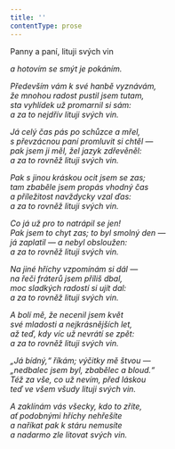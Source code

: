 ```yaml
---
title: ''
contentType: prose
---
```


<section>

Panny a paní, lituji svých vin

_a hotovím se smýt je pokáním._

</section>

<section>

_Především vám k své hanbě vyznávám,  
že mnohou radost pustil jsem tutam,  
sta vyhlídek už promarnil si sám:  
a za to nejdřív lituji svých vin._

</section>

<section>

_Já celý čas pás po schůzce a mřel,  
s převzácnou paní promluvit si chtěl —  
pak jsem ji měl, žel jazyk zdřevěněl:  
a za to rovněž lituji svých vin._

</section>

<section>

_Pak s jinou kráskou ocit jsem se zas;  
tam zbaběle jsem propás vhodný čas  
a příležitost navždycky vzal ďas:  
a za to rovněž lituji svých vin._

</section>

<section>

_Co já už pro to natrápil se jen!  
Pak jsem to chyt zas; to byl smolný den —  
já zaplatil — a nebyl obsloužen:  
a za to rovněž lituji svých vin._

</section>

<section>

_Na jiné hříchy vzpomínám si dál —  
na řeči fráterů jsem příliš dbal,  
moc sladkých radostí si ujít dal:  
a za to rovněž lituji svých vin._

</section>

<section>

_A bolí mě, že necenil jsem květ  
své mladosti a nejkrásnějších let,  
až teď, kdy víc už nevrátí se zpět:  
a za to rovněž lituji svých vin._

</section>

<section>

_„Já bídný,“ říkám; výčitky mě štvou —  
„nedbalec jsem byl, zbabělec a bloud.“  
Též za vše, co už nevím, před láskou  
teď ve všem všudy lituji svých vin._

</section>

<section>

_A zaklínám vás všecky, kdo to zříte,  
ať podobnými hříchy nehřešíte  
a naříkat pak k stáru nemusíte  
a nadarmo zle litovat svých vin._

</section>
